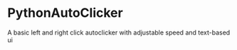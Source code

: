 # PythonAutoClicker
A basic left and right click autoclicker with adjustable speed and text-based ui
